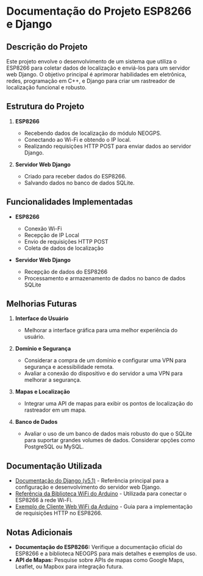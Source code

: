 # Documentação do Projeto ESP8266 e Django

## Descrição do Projeto

Este projeto envolve o desenvolvimento de um sistema que utiliza o ESP8266 para coletar dados de localização e enviá-los para um servidor web Django. O objetivo principal é aprimorar habilidades em eletrônica, redes, programação em C++, e Django para criar um rastreador de localização funcional e robusto.

## Estrutura do Projeto

1. **ESP8266**
   - Recebendo dados de localização do módulo NEOGPS.
   - Conectando ao Wi-Fi e obtendo o IP local.
   - Realizando requisições HTTP POST para enviar dados ao servidor Django.

2. **Servidor Web Django**
   - Criado para receber dados do ESP8266.
   - Salvando dados no banco de dados SQLite.

## Funcionalidades Implementadas

- **ESP8266**
  - Conexão Wi-Fi
  - Recepção de IP Local
  - Envio de requisições HTTP POST
  - Coleta de dados de localização

- **Servidor Web Django**
  - Recepção de dados do ESP8266
  - Processamento e armazenamento de dados no banco de dados SQLite

## Melhorias Futuras

1. **Interface do Usuário**
   - Melhorar a interface gráfica para uma melhor experiência do usuário.

2. **Domínio e Segurança**
   - Considerar a compra de um domínio e configurar uma VPN para segurança e acessibilidade remota.
   - Avaliar a conexão do dispositivo e do servidor a uma VPN para melhorar a segurança.

3. **Mapas e Localização**
   - Integrar uma API de mapas para exibir os pontos de localização do rastreador em um mapa.

4. **Banco de Dados**
   - Avaliar o uso de um banco de dados mais robusto do que o SQLite para suportar grandes volumes de dados. Considerar opções como PostgreSQL ou MySQL.

## Documentação Utilizada

- [Documentação do Django (v5.1)](https://docs.djangoproject.com/en/5.1/) - Referência principal para a configuração e desenvolvimento do servidor web Django.
- [Referência da Biblioteca WiFi do Arduino](https://www.arduino.cc/reference/en/libraries/wifi/) - Utilizada para conectar o ESP8266 à rede Wi-Fi.
- [Exemplo de Cliente Web WiFi da Arduino](https://docs.arduino.cc/retired/library-examples/wifi-library/WiFiWebClientRepeating/) - Guia para a implementação de requisições HTTP no ESP8266.

## Notas Adicionais

- **Documentação do ESP8266:** Verifique a documentação oficial do ESP8266 e a biblioteca NEOGPS para mais detalhes e exemplos de uso.
- **API de Mapas:** Pesquise sobre APIs de mapas como Google Maps, Leaflet, ou Mapbox para integração futura.
